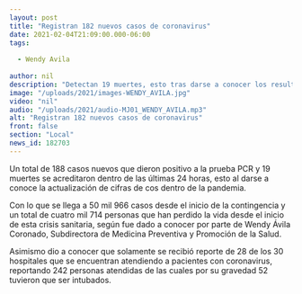 ```yaml
---
layout: post
title: "Registran 182 nuevos casos de coronavirus"
date: 2021-02-04T21:09:00.000-06:00
tags:
  
  - Wendy Avila
  
author: nil
description: "Detectan 19 muertes, esto tras darse a conocer los resultados de protocolos para la acreditación de las mismas."
image: "/uploads/2021/images-WENDY_AVILA.jpg"
video: "nil"
audio: "/uploads/2021/audio-MJ01_WENDY_AVILA.mp3"
alt: "Registran 182 nuevos casos de coronavirus"
front: false
section: "Local"
news_id: 182703
---
```


Un total de 188 casos nuevos que dieron positivo a la prueba PCR y 19 muertes se acreditaron dentro de las últimas 24 horas, esto al darse a conoce la actualización de cifras de cos dentro de la pandemia.

Con lo que se llega a 50 mil 966 casos desde el inicio de la contingencia y un total de cuatro mil 714 personas que han perdido la vida desde el inicio de esta crisis sanitaria, según fue dado a conocer por parte de Wendy Ávila Coronado, Subdirectora de Medicina Preventiva y Promoción de la Salud.

Asimismo dio a conocer que solamente se recibió reporte de 28 de los 30 hospitales que se encuentran atendiendo a pacientes con coronavirus, reportando 242 personas atendidas de las cuales por su gravedad 52 tuvieron que ser intubados.